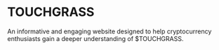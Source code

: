 # TOUCHGRASS
An informative and engaging website designed to help cryptocurrency enthusiasts gain a deeper understanding of $TOUCHGRASS.
